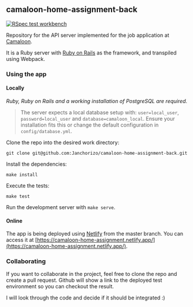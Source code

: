 ## camaloon-home-assignment-back

[![RSpec test workbench](https://github.com/Janchorizo/camaloon-home-assignment-back/actions/workflows/rspec.yml/badge.svg?branch=master)](https://github.com/Janchorizo/camaloon-home-assignment-back/actions/workflows/rspec.yml)

Repository for the API server implemented for the job application at
[Camaloon](https://camaloon.com/).

It is a Ruby server with [Ruby on Rails](https://rubyonrails.org/) as the framework,
and transpiled using Webpack.

### Using the app
#### Locally
_Ruby, Ruby on Rails and a working installation of PostgreSQL are required._
> The server expects a local database setup with: `user=local_user`, `password=local_user` and
> `database=camaloon_local`. Ensure your installation fits this or change
> the default configuration in `config/database.yml`.

Clone the repo into the desired work directory:

`git clone git@github.com:Janchorizo/camaloon-home-assignment-back.git`

Install the dependencies:

`make install`

Execute the tests:

`make test`

Run the development server with `make serve`.

#### Online
The app is being deployed using [Netlify](https://www.netlify.com/) from the
master branch. You can access it at [https://camaloon-home-assignment.netlify.app/](https://camaloon-home-assignment.netlify.app/).

### Collaborating
If you want to collaborate in the project, feel free to clone the repo and create
a pull request. Github will show a link to the deployed test environment so you
can checkout the result.

I will look through the code and decide if it should be integrated :)

